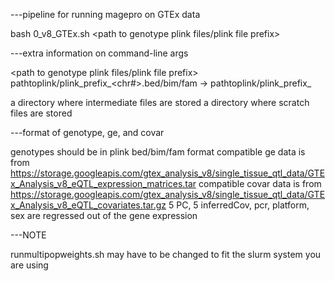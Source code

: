 ---pipeline for running magepro on GTEx data

bash 0_v8_GTEx.sh <path to genotype plink files/plink file prefix> <path to ge data> <path to covariates file> <path to intermediate directory> <path to scratch directory> <path to output directory of weights file> <path to plink2> <path to plink> <comma separated list of datasets to use> <path to gcta>



---extra information on command-line args

<path to genotype plink files/plink file prefix>
	pathtoplink/plink_prefix_<chr#>.bed/bim/fam -> pathtoplink/plink_prefix_

<path to intermediate directory>
	a directory where intermediate files are stored 

<path to scratch directory>
	a directory where scratch files are stored



---format of genotype, ge, and covar

genotypes should be in plink bed/bim/fam format 
compatible ge data is from 
	https://storage.googleapis.com/gtex_analysis_v8/single_tissue_qtl_data/GTEx_Analysis_v8_eQTL_expression_matrices.tar
compatible covar data is from 
	https://storage.googleapis.com/gtex_analysis_v8/single_tissue_qtl_data/GTEx_Analysis_v8_eQTL_covariates.tar.gz
	5 PC, 5 inferredCov, pcr, platform, sex are regressed out of the gene expression

---NOTE

runmultipopweights.sh
	may have to be changed to fit the slurm system you are using 
